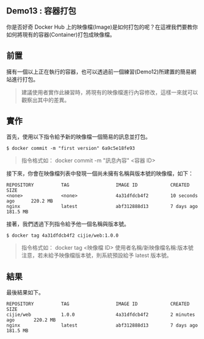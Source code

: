 ## Demo13 : 容器打包
你是否好奇 Docker Hub 上的映像檔(Image)是如何打包的呢？在這裡我們要教你如何將現有的容器(Container)打包成映像檔。

## 前置
擁有一個以上正在執行的容器，也可以透過前一個練習(Demo12)所建置的簡易網站進行打包。

> 建議使用者實作此練習時，將現有的映像檔進行內容修改，這樣一來就可以觀察出其中的差異。

## 實作

首先，使用以下指令給予新的映像檔一個簡易的訊息並打包。

```
$ docker commit -m "first version" 6a9c5e18fe93
```

> 指令格式如： docker commit -m "訊息內容" <容器 ID>

接下來，你會在映像檔列表中發現一個尚未擁有名稱與版本號的映像檔，如下：

```
REPOSITORY          TAG                 IMAGE ID            CREATED             SIZE
<none>              <none>              4a31dfdcb4f2        10 seconds ago      220.2 MB
nginx               latest              abf312888d13        7 days ago          181.5 MB
```

接著，我們透過下列指令給予他一個名稱與版本號。

```
$ docker tag 4a31dfdcb4f2 cijie/web:1.0.0
```

> 指令格式如： docker tag <映像檔 ID> 使用者名稱/新映像檔名稱:版本號
> 注意，若未給予映像檔版本號，則系統預設給予 latest 版本號。

## 結果

最後結果如下。

```
REPOSITORY          TAG                 IMAGE ID            CREATED             SIZE
cijie/web           1.0.0               4a31dfdcb4f2        2 minutes ago       220.2 MB
nginx               latest              abf312888d13        7 days ago          181.5 MB
```
